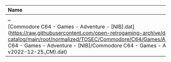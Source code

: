 |Name|Size|
|:---|---:|
|[..](../index.html)|DIR|
|[Commodore C64 - Games - Adventure - [NIB].dat](https://raw.githubusercontent.com/open-retrogaming-archive/dat-catalog/main/root/normalized/TOSEC/Commodore/C64/Games/Adventure/[NIB]/Commodore C64 - Games - Adventure - [NIB]/Commodore C64 - Games - Adventure - [NIB] (TOSEC-v2022-12-25_CM).dat)|528029|
